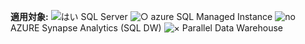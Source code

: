<Token>**適用対象:** ![はい ](media/yes-icon.png) SQL Server ![ ○ ](media/yes-icon.png) azure SQL Managed Instance ![ no ](media/no-icon.png) AZURE Synapse Analytics (SQL DW) ![ × ](media/no-icon.png) Parallel Data Warehouse</Token>